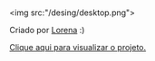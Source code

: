 <br />
<p align="center">

<img src:"/desing/desktop.png">

Criado por  <a href="https://github.com/Lorenalgm">Lorena</a> :)

<a href="https://juliocesarj.github.io/DevChallengeCodar/">Clique aqui para visualizar o projeto.</a>
